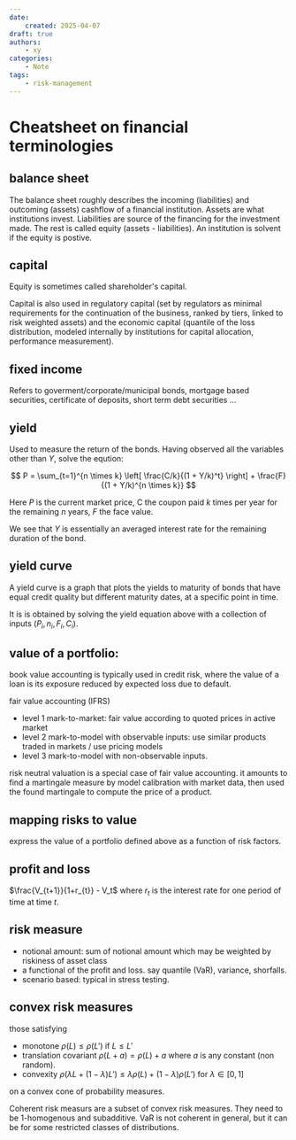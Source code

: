 ```yaml
---
date:
    created: 2025-04-07
draft: true
authors:
    - xy
categories: 
    - Note
tags:
    - risk-management
---
```


# Cheatsheet on financial terminologies

## balance sheet

The balance sheet roughly describes the incoming (liabilities) and outcoming (assets) cashflow of a financial institution. Assets are what institutions invest. Liabilities are source of the financing for the investment made. The rest is called equity (assets - liabilities). An institution is solvent if the equity is postive. 

## capital

Equity is sometimes called shareholder's capital. 

Capital is also used in regulatory capital  (set by regulators as minimal requirements for the continuation of the business, ranked by tiers, linked to risk weighted assets) and the economic capital (quantile of the loss distribution, modeled internally by institutions for capital allocation, performance measurement). 

## fixed income

Refers to goverment/corporate/municipal bonds, mortgage based securities, certificate of deposits, short term debt securities ...

## yield

Used to measure the return of the bonds.
Having observed all the variables other than $Y$, solve the eqution:

$$
P = \sum_{t=1}^{n \times k} \left[ \frac{C/k}{(1 + Y/k)^t} \right] + \frac{F}{(1 + Y/k)^{n \times k}}
$$

Here $P$ is the current market price, C the coupon paid $k$ times per year for the remaining $n$ years, $F$ the face value. 

We see that $Y$ is essentially an averaged interest rate for the remaining duration of the bond.


## yield curve

A yield curve is a graph that plots the yields to maturity of bonds that have equal credit quality but different maturity dates, at a specific point in time.

It is is obtained by solving the yield equation above with a collection of inputs $(P_i, n_i, F_i, C_i)$.


## value of a portfolio: 

book value accounting is typically used in credit risk, where the value of a loan is its exposure reduced by expected loss due to default.

fair value accounting (IFRS)

- level 1 mark-to-market: fair value according to quoted prices in active market
- level 2 mark-to-model with observable inputs: use similar products traded in markets / use pricing models 
- level 3 mark-to-model with non-observable inputs.  

risk neutral valuation is a special case of fair value accounting. it amounts to find a martingale measure by model calibration with market data, then used the found martingale to compute the price of a product.   

## mapping risks to value

express the value of a portfolio defined above as a function of risk factors. 

## profit and loss

$\frac{V_{t+1}}{1+r_{t}} - V_t$ where $r_t$ is the interest rate for one period of time at time $t$. 

## risk measure

- notional amount: sum of notional amount which may be weighted by riskiness of asset class
- a functional of the profit and loss. say quantile (VaR), variance, shorfalls. 
- scenario based: typical in stress testing. 

## convex risk measures

those satisfying 

- monotone $\rho( L) \le \rho(L')$ if $L\le L'$
- translation covariant $\rho(L+a) = \rho(L)+a$ where $a$ is any constant (non random).
- convexity $\rho(\lambda L + (1-\lambda)L')\le \lambda \rho(L) + (1-\lambda)\rho(L')$ for $\lambda\in [0,1]$

on a convex cone of probability measures.

Coherent risk measurs are a subset of convex risk measures. They need to be 1-homogenous and subadditive. VaR is not coherent in general, but it can be for some restricted classes of distributions. 